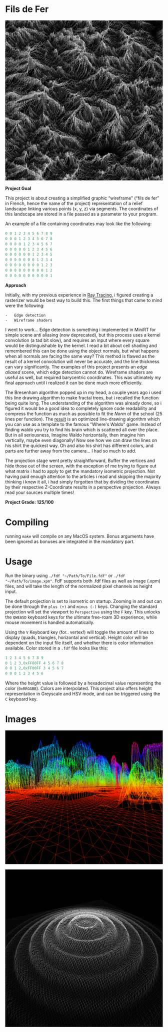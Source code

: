 # Fils de Fer

<p align="center">
<img src="images/FDF.jpeg" width="512" height="512"></img>
</p>

**Project Goal**

This project is about creating a simplified graphic “wireframe” (“fils de fer” in French,
hence the name of the project) representation of a relief landscape linking various points
(x, y, z) via segments. The coordinates of this landscape are stored in a file passed as
a parameter to your program.

An example of a file containing coordinates may look like the following:
```c
0 0 1 2 3 4 5 6 7 8 9
0 0 0 1 2 3 4 5 6 7 8
0 0 0 0 1 2 3 4 5 6 7
0 0 0 0 0 1 2 3 4 5 6
0 0 0 0 0 0 1 2 3 4 5
0 0 0 0 0 0 0 1 2 3 4
0 0 0 0 0 0 0 0 1 2 3
0 0 0 0 0 0 0 0 0 1 2
0 0 0 0 0 0 0 0 0 0 1
```

**Approach**

Initially, with my previous experience in [Ray Tracing](https://github.com/gmzorz/MiniRT), i figured creating a rasterizer would be best way to build this.
The first things that came to mind were the following:

	-	Edge detection
	-	Wireframe shaders

I went to work...
Edge detection is something i implemented in MiniRT for simple scene anti aliasing (now deprecated), but this process uses a kernel convolution (a tad bit slow), and requires an input where every square would be distinguishable by the kernel.
I read a bit about cell shading and remembered this can be done using the object normals, but what happens when all normals are facing the same way?
This method is flawed as the result of a kernel convolution will never be accurate, and the line thickness can vary significantly.
The examples of this project presents an *edge aliased* scene, which edge detection cannot do.
Wireframe shaders are useful as well, but required barycentric coordinates. This was ultimately my final approach until i realized it can be done much more efficiently.

The Bresenham algorithm popped up in my head, a couple years ago i used this line drawing algorithm to make fractal trees, but i recalled the function being quite long. The understanding of the algorithm was already done, so i figured it would be a good idea to completely ignore code readability and compress the function as much as possible to fit the *Norm* of the school (25 lines per function). The [result](https://github.com/gmzorz/Fils-De-Fer/blob/master/src/scene/draw_line.c) is an optimized line-drawing algorithm which you can use as a template to the famous "Where's Waldo" game. Instead of finding waldo you try to find his brain which is scattered all over the place.
But in all seriousness, Imagine Waldo horizontally, then imagine him vertically, maybe even diagonally! Now see how we can draw the lines on his shirt the quickest way.
Oh and also his shirt has different colors, and parts are further away from the camera... I had so much to add.

The projection stage went pretty straightforward, Buffer the vertices and hide those out of the screen, with the exception of me trying to figure out what matrix i had to apply to get the mandatory isometric projection.
Not having paid enough attention to the articles i read and skipping the majority thinking i knew it all, i had simply forgotten that by dividing the coordinates by their respective Z-Coordinate results in a perspective projection. Always read your sources multiple times!

**Project Grade: 125/100**

# Compiling

running `make` will compile on any MacOS system.
Bonus arguments have been ignored as bonuses are integrated in the mandatory part.

# Usage

Run the binary using `./fdf "~/Path/To/File.fdf"` or `./fdf "~/Path/To/image.xpm"`.
FdF supports both .fdf files as well as image (.xpm) files, and will take the length of the normalized pixel channels as height input.

The default projection is set to isometric on startup. Zooming in and out can be done through the `plus (+)` and `minus (-)` keys.
Changing the standard projection will set the viewport to `Perspective` using the `F` key.
This unlocks the `QWEASD` keyboard keys for the ultimate free-roam 3D experience, while mouse movement is handled automatically.

Using the `V` Keyboard key (for.. vertex!) will toggle the amount of lines to display (quads, triangles, horizontal and vertical).
Height color will be dependent on the input file itself, and whether there is color information available. Color stored in a `.fdf` file looks like this:
```c
1 2 3 4 5 6 7 8 9
0 1 2 3,0xFF00FF 4 5 6 7 8
0 0 1 2,0xFF00FF 3 4 5 6 7
0 0 0 1 2 3 4 5 6
```
Where the height value is followed by a hexadecimal value representing the color (`0xRRGGBB`). Colors are interpolated.
This project also offers height representation in Greyscale and HSV mode, and can be triggered using the `C` keyboard key.

# Images

<img src="images/city.png"></img>

<img src="images/ripple.png"></img>
